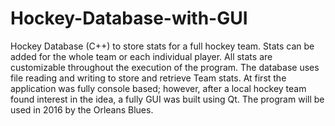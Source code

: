 # Hockey-Database-with-GUI
Hockey Database (C++) to store stats for a full hockey team. Stats can be added for the whole team or each individual player. All stats are customizable throughout the execution of the program. The database uses file reading and writing to store and retrieve Team stats. At first the application was fully console based; however, after a local hockey team found interest in the idea, a fully GUI was built using Qt. The program will be used in 2016 by the Orleans Blues.  


